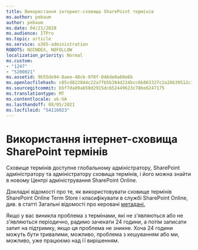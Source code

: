```yaml
---
title: Використання інтернет-сховища SharePoint термінів
ms.author: pebaum
author: pebaum
ms.date: 04/21/2020
ms.audience: ITPro
ms.topic: article
ms.service: o365-administration
ROBOTS: NOINDEX, NOFOLLOW
localization_priority: Normal
ms.custom:
- "1247"
- "5200021"
ms.assetid: 9b55de94-8aee-40cb-970f-046de0a80e6b
ms.openlocfilehash: c05cd822844c22a7fb5b384d224bcc6b863327c2a20b39512c16e0585e8951b7
ms.sourcegitcommit: b5f7da89a650d2915dc652449623c78be6247175
ms.translationtype: MT
ms.contentlocale: uk-UA
ms.lasthandoff: 08/05/2021
ms.locfileid: "54116023"
---
```

# <a name="how-to-use-the-sharepoint-online-term-store"></a>Використання інтернет-сховища SharePoint термінів

Сховище термінів доступне глобальному адміністратору, SharePoint адміністратору та адміністратору сховища термінів, і його можна знайти в новому Центрі адміністрування SharePoint Online.
  
Докладні відомості про те, як використовувати сховище термінів SharePoint Online Term Store і класифікувати в службі SharePoint Online, див. в статті Загальні відомості про керовані [метадані.](https://go.microsoft.com/fwlink/?linkid=2044674&amp;clcid=0x409)
  
Якщо у вас виникла проблема з термінами, які не з'являються або не з'являються періодично, радимо зачекати 24 години, а потім записати запит на підтримку, якщо ця проблема не зникне. Хоча 24 години можуть бути тривалими, можливо, проблема з кешуванням або ми, можливо, уже працюємо над її вирішенням.
  